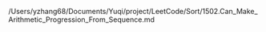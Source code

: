 /Users/yzhang68/Documents/Yuqi/project/LeetCode/Sort/1502.Can_Make_Arithmetic_Progression_From_Sequence.md